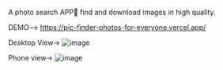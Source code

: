 A photo search APP📸
find and download images in high quality.

DEMO--> https://pic-finder-photos-for-everyone.vercel.app/

Desktop View->
![image](https://github.com/VedantHanda771/PicFinder-Photos-for-Everyone/assets/122337658/713c703d-cafa-4751-9a26-0fd09cdf3810)

Phone view->
![image](https://github.com/VedantHanda771/PicFinder-Photos-for-Everyone/assets/122337658/e5db9ea3-4f56-4155-bbda-3a9573fcf75e)

